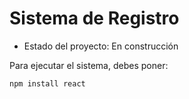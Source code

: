 <h1>Sistema de Registro</h1>

- Estado del proyecto: En construcción

Para ejecutar el sistema, debes poner:

`npm install react`
